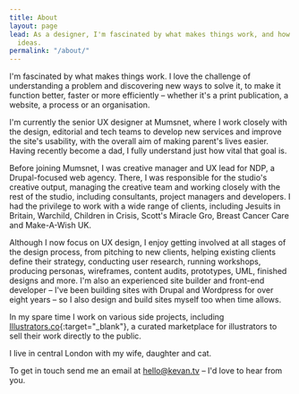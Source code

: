 ```yaml
---
title: About
layout: page
lead: As a designer, I'm fascinated by what makes things work, and how best to communicate
  ideas.
permalink: "/about/"
---
```

I'm fascinated by what makes things work. I love the challenge of understanding a problem and discovering new ways to solve it, to make it function better, faster or more efficiently – whether it's a print publication, a website, a process or an organisation.

I'm currently the senior UX designer at Mumsnet, where I work closely with the design, editorial and tech teams to develop new services and improve the site's usability, with the overall aim of making parent's lives easier. Having recently become a dad, I fully understand just how vital that goal is.

Before joining Mumsnet, I was creative manager and UX lead for NDP, a Drupal-focused web agency. There, I was responsible for the studio's creative output, managing the creative team and working closely with the rest of the studio, including consultants, project managers and developers. I had the privilege to work with a wide range of clients, including Jesuits in Britain, Warchild, Children in Crisis, Scott's Miracle Gro, Breast Cancer Care and Make-A-Wish UK.

Although I now focus on UX design, I enjoy getting involved at all stages of the design process, from pitching to new clients, helping existing clients define their strategy, conducting user research, running workshops, producing personas, wireframes, content audits, prototypes, UML, finished designs and more. I'm also an experienced site builder and front-end developer – I've been building sites with Drupal and Wordpress for over eight years – so I also design and build sites myself too when time allows.

In my spare time I work on various side projects, including [Illustrators.co](http://www.illustrators.co){:target="_blank"}, a curated marketplace for illustrators to sell their work directly to the public.

I live in central London with my wife, daughter and cat.  

To get in touch send me an email at hello@kevan.tv – I'd love to hear from you.